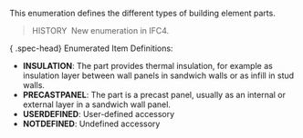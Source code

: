 ﻿This enumeration defines the different types of building element parts.

> HISTORY&nbsp; New enumeration in IFC4.

{ .spec-head}
Enumerated Item Definitions:

* **INSULATION**: The part provides thermal insulation, for example as insulation layer between wall panels in sandwich walls or as infill in stud walls.
* **PRECASTPANEL**: The part is a precast panel, usually as an internal or external layer in a sandwich wall panel.
* **USERDEFINED**: User-defined accessory
* **NOTDEFINED**: Undefined accessory

